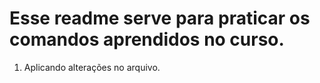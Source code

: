 # Esse readme serve para praticar os comandos aprendidos no curso.

1. Aplicando alterações no arquivo.
